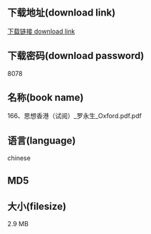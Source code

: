 ## 下载地址(download link)
[下载链接 download link](https://voluble-croquembouche-d321dc.netlify.app/?s=166%E3%80%81%E6%80%9D%E6%83%B3%E9%A6%99%E6%B8%AF%EF%BC%88%E8%AF%95%E9%98%85%EF%BC%89_%E7%BD%97%E6%B0%B8%E7%94%9F_Oxford.pdf)

## 下载密码(download password)
8078

## 名称(book name)
166、思想香港（试阅）_罗永生_Oxford.pdf.pdf

## 语言(language)
chinese

## MD5


## 大小(filesize)
2.9 MB
